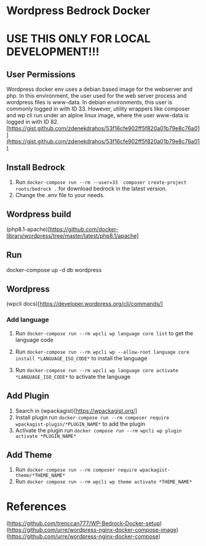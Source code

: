 # Wordpress Bedrock Docker

# USE THIS ONLY FOR LOCAL DEVELOPMENT!!!

## User Permissions

Wordpress docker env uses a debian based image for the webserver and php. 
In this environment, the user used for the web server process and wordpress files is www-data. 
In debian environments, this user is commonly logged in with ID 33.
However, utility wrappers like composer and wp cli run under an alpine linux image, 
where the user www-data is logged in with ID 82.
[https://gist.github.com/zdenekdrahos/53f16cfe902ff5f820a01b79e8c76a01](https://gist.github.com/zdenekdrahos/53f16cfe902ff5f820a01b79e8c76a01)

## Install Bedrock

1. Run
`
docker-compose run --rm --user=33  composer create-project roots/bedrock .
`
for download bedrock in the latest version.
2. Change the .env file to your needs.

## Wordpress build

(php8.1-apache)[https://github.com/docker-library/wordpress/tree/master/latest/php8.1/apache]

## Run

docker-compose up -d db wordpress

## Wordpress

(wpcli docs)[https://developer.wordpress.org/cli/commands/]

### Add language

1. Run `docker-compose run --rm wpcli wp language core list` to get the language code

2. Run `docker-compose run --rm wpcli wp --allow-root language core install *LANGUAGE_ISO_CODE*` to install the language

3. Run `docker-compose run --rm wpcli wp language core activate *LANGUAGE_ISO_CODE*` to activate the language

## Add Plugin

1. Search in (wpackagist)[https://wpackagist.org/]
2. Install plugin run `docker-compose run --rm composer require wpackagist-plugin/*PLUGIN_NAME*` to add the plugin
3. Activate the plugin run  `docker compose run --rm wpcli wp plugin activate *PLUGIN_NAME*`

## Add Theme

1. Run `docker-compose run --rm composer require wpackagist-theme/*THEME_NAME*`
2. Run `docker compose run --rm wpcli wp theme activate *THEME_NAME*`


# References

(https://github.com/trenccan777/WP-Bedrock-Docker-setup)
(https://github.com/urre/wordpress-nginx-docker-compose-image)
(https://github.com/urre/wordpress-nginx-docker-compose)